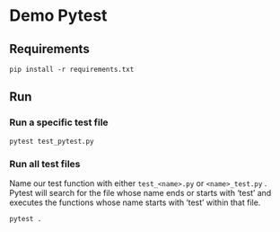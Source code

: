 # Demo Pytest

## Requirements
```
pip install -r requirements.txt
```

## Run 
### Run a specific test file
```
pytest test_pytest.py
```
### Run all test files
Name our test function with either ```test_<name>.py``` or ```<name>_test.py``` . Pytest will search for the file whose name ends or starts with ‘test’ and executes the functions whose name starts with ‘test’ within that file. 
```
pytest .
```